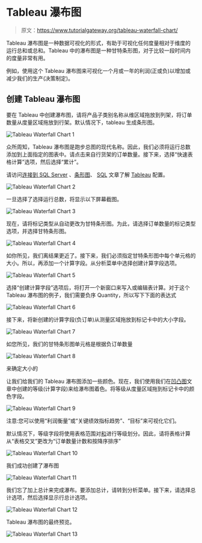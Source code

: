 # Tableau 瀑布图

> 原文：<https://www.tutorialgateway.org/tableau-waterfall-chart/>

Tableau 瀑布图是一种数据可视化的形式，有助于可视化任何度量相对于维度的运行总和或总和。Tableau 中的瀑布图是一种甘特条形图，对于比较一段时间内的度量非常有用。

例如，使用这个 Tableau 瀑布图来可视化一个月或一年的利润(正或负)以增加或减少我们的生产(决策制定)。

## 创建 Tableau 瀑布图

要在 Tableau 中创建瀑布图，请将产品子类别名称从维区域拖放到列架，将订单数量从度量区域拖放到行架。默认情况下，tableau 生成条形图。

![Tableau Waterfall Chart 1](img/2dbf562aba975b8a715f0edff0b238ce.png)

众所周知，Tableau 瀑布图是跑步总图的现代名称。因此，我们必须将运行总数添加到上面指定的图表中。请点击来自行货架的订单数量。接下来，选择“快速表格计算”选项，然后选择“累计”。

请访问[连接到 SQL Server](https://www.tutorialgateway.org/connecting-tableau-to-sql-server/) 、[条形图](https://www.tutorialgateway.org/bar-chart-in-tableau/)、 [SQL](https://www.tutorialgateway.org/sql/) 文章了解 [Tableau](https://www.tutorialgateway.org/tableau/) 配置。

![Tableau Waterfall Chart 2](img/ac1efbe245da255507b85c7e9b56df92.png)

一旦选择了选择运行总数，将显示以下屏幕截图。

![Tableau Waterfall Chart 3](img/fa8931c571ac7faff10380a0b1123b60.png)

现在，请将标记类型从自动更改为甘特条形图。为此，请选择订单数量的标记类型选项，并选择甘特条形图。

![Tableau Waterfall Chart 4](img/76489623f85d4a79d4aeaecfc71a2090.png)

如你所见，我们离结果更近了。接下来，我们必须指定甘特条形图中每个单元格的大小。所以，再添加一个计算字段。从分析菜单中选择创建计算字段选项。

![Tableau Waterfall Chart 5](img/4c5cd9b9c8836a08ff44c8c75b972edb.png)

选择“创建计算字段”选项后，将打开一个新窗口来写入或编辑表计算。对于这个 Tableau 瀑布图的例子，我们需要负序 Quantity，所以写下下面的表达式

![Tableau Waterfall Chart 6](img/8f3220fc4bf893e931b55287f8959339.png)

接下来，将新创建的计算字段(负订单)从测量区域拖放到标记卡中的大小字段。

![Tableau Waterfall Chart 7](img/26b77132ad26d1fa1585849cedec9ce7.png)

如您所见，我们的甘特条形图单元格是根据负订单数量

![Tableau Waterfall Chart 8](img/e34cd27a9bff0d56f8e9bc2dbb5908fd.png)

来确定大小的

让我们给我们的 Tableau 瀑布图添加一些颜色。现在，我们使用我们在[凹凸图](https://www.tutorialgateway.org/tableau-bump-chart/)文章中创建的等级(计算字段)来给瀑布图着色。将等级从度量区域拖到标记卡中的颜色字段。

![Tableau Waterfall Chart 9](img/463bab4fc95bf40c1140fb98266feee1.png)

注意:您可以使用“利润衡量”或“关键绩效指标趋势”、“目标”来可视化它们。

默认情况下，等级字段将使用表格范围对[和](https://www.tutorialgateway.org/tableau-rank-calculation-basic/)进行等级划分。因此，请将表格计算从“表格交叉”更改为“订单数量计数和按降序排序”

![Tableau Waterfall Chart 10](img/3dd43b602b11050d70aae2bf815efe59.png)

我们成功创建了瀑布图

![Tableau Waterfall Chart 11](img/ce07158639702be84ff6d45bf2806ee3.png)

我们忘了加上总计来完成瀑布。要添加总计，请转到分析菜单。接下来，请选择总计选项，然后选择显示行总计选项。

![Tableau Waterfall Chart 12](img/6109971a060e74582e196810ec772a4d.png)

Tableau 瀑布图的最终预览。

![Tableau Waterfall Chart 13](img/7f2f5a31fc80504f8f1fe0807be4263e.png)